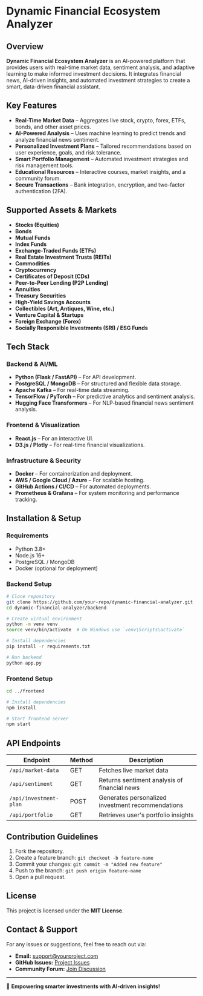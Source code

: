 # Dynamic Financial Ecosystem Analyzer

## Overview
**Dynamic Financial Ecosystem Analyzer** is an AI-powered platform that provides users with real-time market data, sentiment analysis, and adaptive learning to make informed investment decisions. It integrates financial news, AI-driven insights, and automated investment strategies to create a smart, data-driven financial assistant.

## Key Features
- **Real-Time Market Data** – Aggregates live stock, crypto, forex, ETFs, bonds, and other asset prices.
- **AI-Powered Analysis** – Uses machine learning to predict trends and analyze financial news sentiment.
- **Personalized Investment Plans** – Tailored recommendations based on user experience, goals, and risk tolerance.
- **Smart Portfolio Management** – Automated investment strategies and risk management tools.
- **Educational Resources** – Interactive courses, market insights, and a community forum.
- **Secure Transactions** – Bank integration, encryption, and two-factor authentication (2FA).

## Supported Assets & Markets
- **Stocks (Equities)**  
- **Bonds**  
- **Mutual Funds**  
- **Index Funds**  
- **Exchange-Traded Funds (ETFs)**  
- **Real Estate Investment Trusts (REITs)**  
- **Commodities**  
- **Cryptocurrency**  
- **Certificates of Deposit (CDs)**  
- **Peer-to-Peer Lending (P2P Lending)**  
- **Annuities**  
- **Treasury Securities**  
- **High-Yield Savings Accounts**  
- **Collectibles (Art, Antiques, Wine, etc.)**  
- **Venture Capital & Startups**  
- **Foreign Exchange (Forex)**  
- **Socially Responsible Investments (SRI) / ESG Funds**  

## Tech Stack
### **Backend & AI/ML**
- **Python (Flask / FastAPI)** – For API development.
- **PostgreSQL / MongoDB** – For structured and flexible data storage.
- **Apache Kafka** – For real-time data streaming.
- **TensorFlow / PyTorch** – For predictive analytics and sentiment analysis.
- **Hugging Face Transformers** – For NLP-based financial news sentiment analysis.

### **Frontend & Visualization**
- **React.js** – For an interactive UI.
- **D3.js / Plotly** – For real-time financial visualizations.

### **Infrastructure & Security**
- **Docker** – For containerization and deployment.
- **AWS / Google Cloud / Azure** – For scalable hosting.
- **GitHub Actions / CI/CD** – For automated deployments.
- **Prometheus & Grafana** – For system monitoring and performance tracking.

## Installation & Setup
### **Requirements**
- Python 3.8+
- Node.js 16+
- PostgreSQL / MongoDB
- Docker (optional for deployment)

### **Backend Setup**
```bash
# Clone repository
git clone https://github.com/your-repo/dynamic-financial-analyzer.git
cd dynamic-financial-analyzer/backend

# Create virtual environment
python -m venv venv
source venv/bin/activate  # On Windows use `venv\Scripts\activate`

# Install dependencies
pip install -r requirements.txt

# Run backend
python app.py
```

### **Frontend Setup**
```bash
cd ../frontend

# Install dependencies
npm install

# Start frontend server
npm start
```

## API Endpoints
| Endpoint | Method | Description |
|----------|--------|-------------|
| `/api/market-data` | GET | Fetches live market data |
| `/api/sentiment` | GET | Returns sentiment analysis of financial news |
| `/api/investment-plan` | POST | Generates personalized investment recommendations |
| `/api/portfolio` | GET | Retrieves user's portfolio insights |

## Contribution Guidelines
1. Fork the repository.
2. Create a feature branch: `git checkout -b feature-name`
3. Commit your changes: `git commit -m "Added new feature"`
4. Push to the branch: `git push origin feature-name`
5. Open a pull request.

## License
This project is licensed under the **MIT License**.

## Contact & Support
For any issues or suggestions, feel free to reach out via:
- **Email:** support@yourproject.com
- **GitHub Issues:** [Project Issues](https://github.com/your-repo/dynamic-financial-analyzer/issues)
- **Community Forum:** [Join Discussion](https://yourproject.com/forum)

---
🚀 **Empowering smarter investments with AI-driven insights!**

